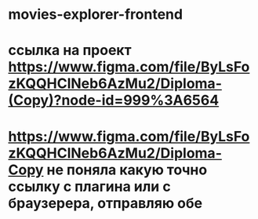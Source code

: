 # movies-explorer-frontend

# ссылка на проект https://www.figma.com/file/ByLsFozKQQHClNeb6AzMu2/Diploma-(Copy)?node-id=999%3A6564

# https://www.figma.com/file/ByLsFozKQQHClNeb6AzMu2/Diploma-Copy  не поняла какую точно ссылку с плагина или с браузерера,  отправляю обе


